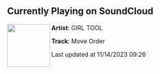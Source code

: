 ## Currently Playing on SoundCloud

[<img align="left" width="100" src="https://i1.sndcdn.com/artworks-23qEMPUxzeqFzSqE-yA9puA-t500x500.jpg">](https://soundcloud.com/girl-tool/move-order)

**Artist**: GIRL TOOL 

**Track**: Move Order

Last updated at 11/14/2023 09:26
